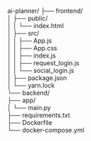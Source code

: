 ai-planner/
├── frontend/  
│   ├── public/  
│   │   └── index.html  
│   ├── src/  
│   │   ├── App.js  
│   │   ├── App.css  
│   │   ├── index.js  
│   │   ├── request_login.js  
│   │   └── social_login.js  
│   ├── package.json  
│   └── yarn.lock  
└── backend/  
    ├── app/  
    │   └── main.py  
    ├── requirements.txt  
    ├── Dockerfile  
    └── docker-compose.yml 
